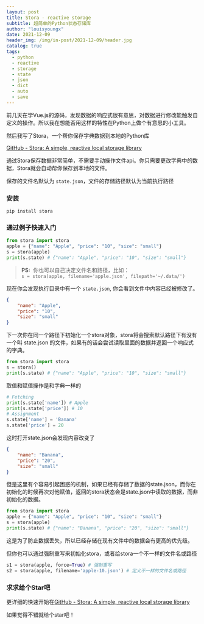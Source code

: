 ```yaml
---
layout: post
title: Stora - reactive storage
subtitle: 超简单的Python状态存储库
author: "louisyoungx"
date: 2021-12-09
header_img: /img/in-post/2021-12-09/header.jpg
catalog: true
tags:
  - python
  - reactive
  - storage
  - state
  - json
  - dict
  - auto
  - save
---
```


前几天在学Vue.js的源码，发现数据的响应式很有意思，对数据进行修改能触发自定义的操作。所以我在想能否用这样的特性在Python上做个有意思的小工具。

<!-- more -->

然后我写了Stora，一个帮你保存字典数据到本地的Python库

[GitHub - Stora: A simple, reactive local storage library](https://github.com/louisyoungx/stora)

通过Stora保存数据非常简单，不需要手动操作文件api。你只需要更改字典中的数据，Stora就会自动帮你保存到本地的文件。

保存的文件名默认为 `state.json`，文件的存储路径默认为当前执行路径

### 安装

```shell
pip install stora
```

### 通过例子快速入门

```python
from stora import stora
apple = {"name": "Apple", "price": "10", "size": "small"}
s = stora(apple)
print(s.state) # {"name": "Apple", "price": "10", "size": "small"}
```

> **PS:**  你也可以自己决定文件名和路径，比如：\
> `s = stora(apple, filename='apple.json', filepath='~/.data/')`

现在你会发现执行目录中有一个 `state.json`, 你会看到文件中内容已经被修改了。

```json
{
    "name": "Apple",
    "price": "10",
    "size": "small"
}
```

下一次你在同一个路径下初始化一个stora对象，stora将会搜索默认路径下有没有一个叫 state.json 的文件，如果有的话会尝试读取里面的数据并返回一个响应式的字典。

```python
from stora import stora
s = stora()
print(s.state) # {"name": "Apple", "price": "10", "size": "small"}
```

取值和赋值操作是和字典一样的

```python
# Fetching
print(s.state['name']) # Apple
print(s.state['price']) # 10
# Assignment
s.state['name'] = 'Banana'
s.state['price'] = 20
```

这时打开state.json会发现内容改变了

```json
{
    "name": "Banana",
    "price": "20",
    "size": "small"
}
```

但是这里有个容易引起困惑的机制，如果已经有存储了数据的state.json，而你在初始化的时候再次对他赋值，返回的stora状态会是state.json中读取的数据，而非初始化的数据。

```python
from stora import stora
apple = {"name": "Apple", "price": "10", "size": "small"}
s = stora(apple)
print(s.state) # {"name": "Banana", "price": "20", "size": "small"}
```

这是为了防止数据丢失，所以已经存储在现有文件中的数据会有更高的优先级。

但你也可以通过强制重写来初始化stora，或者给stora一个不一样的文件名或路径

```python
s1 = stora(apple, force=True) # 强制重写
s2 = stora(apple, filename='apple-10.json') # 定义不一样的文件名或路径
```

### 求求给个Star吧

更详细的快速开始在[GitHub - Stora: A simple, reactive local storage library](http://link.zhihu.com/?target=https%3A//github.com/louisyoungx/stora)

如果觉得不错就给个star吧！